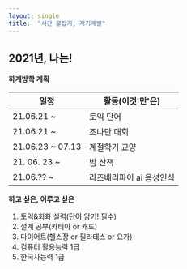```yaml
---
layout: single
title:  "시간 붙잡기, 자기계발"
---
```

## 2021년, 나는!

**하계방학 계획**

| 일정 | 활동(이것'만'은) |
|---|---|
| 21.06.21 ~| 토익 단어 | 
| 21.06.21 ~ | 조나단 대회 |
| 21.06.23 ~ 07.13 | 계절학기 교양 |
| 21. 06. 23 ~ | 밤 산책 |
| 21.06.?? ~ | 라즈베리파이 ai 음성인식 |


**하고 싶은, 이루고 싶은**
1. 토익&회화 실력(단어 암기! 필수)
2. 설계 공부(카티아 or 캐드)
3. 다이어트(헬스장 or 필라테스 or 요가)
4. 컴퓨터 활용능력 1급
5. 한국사능력 1급
